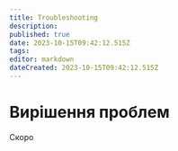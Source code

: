 ```yaml
---
title: Troubleshooting
description: 
published: true
date: 2023-10-15T09:42:12.515Z
tags: 
editor: markdown
dateCreated: 2023-10-15T09:42:12.515Z
---
```


# Вирішення проблем
Cкоро